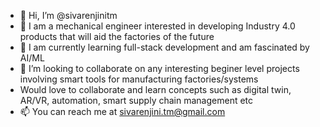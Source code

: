 - 👋 Hi, I’m @sivarenjinitm
- 👀 I am a mechanical engineer interested in developing Industry 4.0 products that will aid the factories of the future
- 🌱 I am currently learning full-stack development and am fascinated by AI/ML
- 💞️ I’m looking to collaborate on any interesting beginer level projects involving smart tools for manufacturing factories/systems
- Would love to collaborate and learn concepts such as  digital twin, AR/VR, automation, smart supply chain management etc
- 📫 You can reach me at sivarenjini.tm@gmail.com

